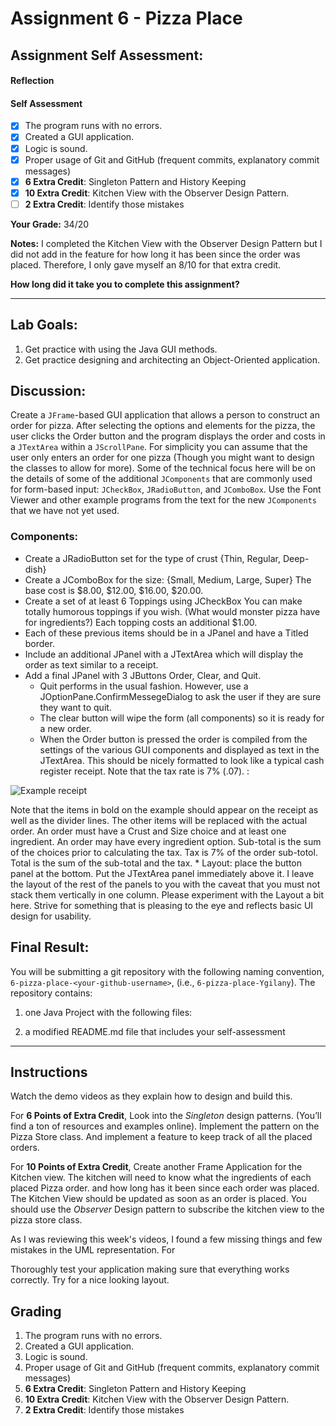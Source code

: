 # Assignment 6 - Pizza Place
## Assignment Self Assessment:
#### Reflection
[//]: <> (share your thoughts on the assignment, things you learnt and would like to remember when you look back at this assignment)


#### Self Assessment
-[X] The program runs with no errors.
-[X] Created a GUI application.
-[X] Logic is sound.
-[X] Proper usage of Git and GitHub (frequent commits, explanatory commit messages)
-[X] **6 Extra Credit**: Singleton Pattern and History Keeping
-[X] **10 Extra Credit**: Kitchen View with the Observer Design Pattern.
-[ ] **2 Extra Credit**: Identify those mistakes

**Your Grade:**  34/20

**Notes:**
I completed the Kitchen View with the Observer Design Pattern but I did not add in the 
feature for how long it has been since the order was placed. Therefore, I 
only gave myself an 8/10 for that extra credit. 

**How long did it take you to complete this assignment?**

______________________________________________________________________

## Lab Goals:
1. Get practice with using the Java GUI methods.
2. Get practice designing and architecting an Object-Oriented application.

## Discussion:
Create a `JFrame`-based GUI application that allows a person to construct an order for pizza. After selecting the options and elements for the pizza, the user clicks the Order button and the program displays the order and costs in a `JTextArea` within a `JScrollPane`. For simplicity you can assume that the user only enters an order for one pizza (Though you might want to design the classes to allow for more). Some of the technical focus here will be on the details of some of the additional `JComponents` that are commonly used for form-based input: `JCheckBox`, `JRadioButton`, and `JComboBox`. Use the Font Viewer and other example programs from the text for the new `JComponents` that we have not yet used.

### Components:
* Create a JRadioButton set for the type of crust {Thin, Regular, Deep-dish}
* Create a JComboBox for the size: {Small, Medium, Large, Super} The base cost is $8.00, $12.00, $16.00, $20.00.
* Create a set of at least 6 Toppings using JCheckBox You can make totally humorous toppings if you wish. (What would monster pizza have for ingredients?) Each topping costs an additional $1.00.
* Each of these previous items should be in a JPanel and have a Titled border.
* Include an additional JPanel with a JTextArea which will display the order as text similar to a receipt.
* Add a final JPanel with 3 JButtons Order, Clear, and Quit.
    * Quit performs in the usual fashion. However, use a JOptionPane.ConfirmMessegeDialog to ask the user if they are sure they want to quit.
    * The clear button will wipe the form (all components) so it is ready for a new order.
    * When the Order button is pressed the order is compiled from the settings of the various GUI components and displayed as text in the JTextArea. This should be nicely formatted to look like a typical cash register receipt. Note that the tax rate is 7% (.07). :

![Example receipt](https://it2045c.github.io/Labs/Assignments/6.Pizza_Place/assets/receipt.png)

Note that the items in bold on the example should appear on the receipt as well as the divider lines. The other items will be replaced with the actual order. An order must have a Crust and Size choice and at least one ingredient. An order may have every ingredient option. Sub-total is the sum of the choices prior to calculating the tax. Tax is 7% of the order sub-totol. Total is the sum of the sub-total and the tax.
    * Layout: place the button panel at the bottom. Put the JTextArea panel immediately above it. I leave the layout of the rest of the panels to you with the caveat that you must not stack them vertically in one column. Please experiment with the Layout a bit here. Strive for something that is pleasing to the eye and reflects basic UI design for usability.

## Final Result:
You will be submitting a git repository with the following naming
convention, `6-pizza-place-<your-github-username>`, (i.e., `6-pizza-place-Ygilany`). The repository contains:
1. one Java Project with the following files:

2. a modified README.md file that includes your self-assessment

----

## Instructions
Watch the demo videos as they explain how to design and build this.

For **6 Points of Extra Credit**, Look into the *Singleton* design patterns. (You’ll find a ton of resources and examples online). Implement the pattern on the Pizza Store class. And implement a feature to keep track of all the placed orders.

For **10 Points of Extra Credit**, Create another Frame Application for the Kitchen view. The kitchen will need to know what the ingredients of each placed Pizza order. and how long has it been since each order was placed. The Kitchen View should be updated as soon as an order is placed. You should use the *Observer* Design pattern to subscribe the kitchen view to the pizza store class.

As I was reviewing this week's videos, I found a few missing things and few mistakes in the UML representation. For

Thoroughly test your application making sure that everything works correctly. Try for a nice looking layout.


## Grading
1. The program runs with no errors.
2. Created a GUI application.
3. Logic is sound.
4. Proper usage of Git and GitHub (frequent commits, explanatory commit messages)
5. **6 Extra Credit**: Singleton Pattern and History Keeping
6. **10 Extra Credit**: Kitchen View with the Observer Design Pattern.
7. **2 Extra Credit**: Identify those mistakes